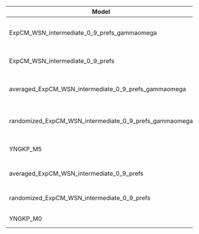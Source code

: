 | Model                                                  | deltaAIC | LogLikelihood | nParams | ParamValues                                              |
|--------------------------------------------------------|----------|---------------|---------|----------------------------------------------------------|
| ExpCM_WSN_intermediate_0_9_prefs_gammaomega            | 0.00     | -32204.39     | 7       | alpha_omega=1.54, beta=1.25, beta_omega=9.48, kappa=3.82 |
| ExpCM_WSN_intermediate_0_9_prefs                       | 664.72   | -32537.75     | 6       | beta=1.27, kappa=3.49, omega=0.15                        |
| averaged_ExpCM_WSN_intermediate_0_9_prefs_gammaomega   | 2572.02  | -33490.40     | 7       | alpha_omega=0.60, beta=1.12, beta_omega=5.78, kappa=3.76 |
| randomized_ExpCM_WSN_intermediate_0_9_prefs_gammaomega | 2666.28  | -33537.53     | 7       | alpha_omega=0.60, beta=0.05, beta_omega=5.91, kappa=3.79 |
| YNGKP_M5                                               | 3033.54  | -33716.16     | 12      | alpha_omega=0.60, beta_omega=6.80, kappa=3.32            |
| averaged_ExpCM_WSN_intermediate_0_9_prefs              | 4538.26  | -34474.52     | 6       | beta=0.94, kappa=3.43, omega=0.09                        |
| randomized_ExpCM_WSN_intermediate_0_9_prefs            | 4611.20  | -34510.99     | 6       | beta=0.00, kappa=3.44, omega=0.09                        |
| YNGKP_M0                                               | 4931.06  | -34665.92     | 11      | kappa=3.03, omega=0.08                                   |